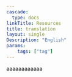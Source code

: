 ```yaml
---
cascade:
  type: docs
linkTitle: Resources
title: translation
layout: single
Description: "English"
params:
    tags: ["tag"]
---
```

aaaaaaaaaaaa
